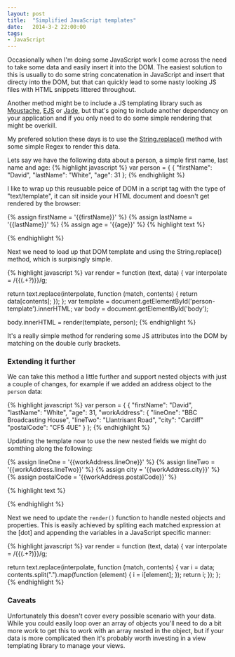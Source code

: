 ```yaml
---
layout: post
title:  "Simplified JavaScript templates"
date:   2014-3-2 22:00:00
tags:
- JavaScript
---
```


Occasionally when I'm doing some JavaScript work I come across the need to take some data and easily insert it into the DOM. The easiest solution to this is usually to do some string concatenation in JavaScript and insert that directy into the DOM, but that can quickly lead to some nasty looking JS files with HTML snippets littered throughout.

Another method might be to include a JS templating library such as [Moustache][moustache], [EJS][ejs] or [Jade][jade], but that's going to include another dependency on your application and if you only need to do some simple rendering that might be overkill.

My prefered solution these days is to use the [String.replace()][replace] method with some simple Regex to render this data.


Lets say we have the following data about a person, a simple first name, last name and age:
{% highlight javascript %}
var person = {
{
  "firstName": "David",
  "lastName": "White",
  "age": 31
};
{% endhighlight %}

I like to wrap up this reusuable peice of DOM in a script tag with the type of "text/template", it can sit inside your HTML document and doesn't get rendered by the browser:

{% assign firstName = '{{firstName}}' %}
{% assign lastName  = '{{lastName}}' %}
{% assign age       = '{{age}}' %}
{% highlight text %}
<script type="text/template" id="person-template">
  <div id="person">
    <p><strong>Name</strong>: {{firstName}} {{lastName}}</p>
    <p><strong>Age</strong>: {{age}}</p>
  </div>
</script>
{% endhighlight %}

Next we need to load up that DOM template and using the String.replace() method, which is surpisingly simple.

{% highlight javascript %}
var render = function (text, data) {
  var interpolate = /\{\{(.+?)\}\}/g;

  return text.replace(interpolate, function (match, contents) {
    return data[contents];
  });
};
var template = document.getElementById('person-template').innerHTML;
var body = document.getElementById('body');

body.innerHTML = render(template, person);
{% endhighlight %}

It's a really simple method for rendering some JS attributes into the DOM by matching on the double curly brackets.

### Extending it further

We can take this method a little further and support nested objects with just a couple of changes, for example if we added an address object to the `person` data:

{% highlight javascript %}
var person = {
{
  "firstName": "David",
  "lastName": "White",
  "age": 31,
  "workAddress": {
    "lineOne": "BBC Broadcasting House",
    "lineTwo": "Llantrisant Road",
    "city": "Cardiff"
    "postalCode": "CF5 4UE"
  }
};
{% endhighlight %}

Updating the template now to use the new nested fields we might do somthing along the following:

{% assign lineOne    = '{{workAddress.lineOne}}' %}
{% assign lineTwo    = '{{workAddress.lineTwo}}' %}
{% assign city       = '{{workAddress.city}}' %}
{% assign postalCode = '{{workAddress.postalCode}}' %}

{% highlight text %}
<script type="text/template" id="person-template">
  <div id="person">
    <p><strong>Name</strong>: {{firstName}} {{lastName}}</p>
    <p><strong>Age</strong>: {{age}}</p>
    <p>
      <strong>Work address</strong>: {{lineOne}},<br />
      {{lineTwo}},<br />
      {{city}},<br />
      {{postalCode}}
    </p>
  </div>
</script>
{% endhighlight %}

Next we need to update the `render()` function to handle nested objects and properties. This is easily achieved by spliting each matched expression at the [dot] and appending the variables in a JavaScript specific manner:

{% highlight javascript %}
var render = function (text, data) {
  var interpolate = /\{\{(.+?)\}\}/g;

  return text.replace(interpolate, function (match, contents) {
      var i = data;
      contents.split(".").map(function (element) {
        i = i[element];
      });
      return i;
  });
};
{% endhighlight %}

### Caveats

Unfortunately this doesn't cover every possible scenario with your data. While you could easily loop over an array of objects you'll need to do a bit more work to get this to work with an array nested in the object, but if your data is more complicated then it's probably worth investing in a view templating library to manage your views.

[replace]: https://developer.mozilla.org/en-US/docs/Web/JavaScript/Reference/Global_Objects/String/replace
[moustache]: http://mustache.github.io/
[jade]: http://jade-lang.com/
[ejs]: http://embeddedjs.com/